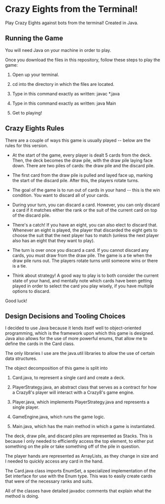<h1>Crazy Eights from the Terminal!</h1>
Play Crazy Eights against bots from the terminal!
Created in Java.

<h2>Running the Game</h2>

You will need Java on your machine in order to play.

Once you download the files in this repository, follow these steps to play the game:

1. Open up your terminal.

2. cd into the directory in which the files are located.

3. Type in this command exactly as written: javac \*.java 

4. Type in this command exactly as written: java Main

5. Get to playing!

<h2>Crazy Eights Rules</h2>
There are a couple of ways this game is usually played -- below are the rules for this version.

- At the start of the game, every player is dealt 5 cards from the deck. Then, the deck becomes the draw pile, with the draw pile laying face down. There are two piles of cards: the draw pile and the discard pile.

- The first card from the draw pile is pulled and layed face up, marking the start of the discard pile. After this, the players rotate turns.

- The goal of the game is to run out of cards in your hand -- this is the win condition. You want to discard all of your cards.

- During your turn, you can discard a card. However, you can only discard a card if it matches either the rank or the suit of the current card on top of the discard pile.

- There's a catch! If you have an eight, you can also elect to discard that. Whenever an eight is played, the player that discarded the eight gets to choose the suit that the next player has to match (unless the next player also has an eight that they want to play).

- The turn is over once you discard a card. If you cannot discard any cards, you must draw from the draw pile. The game is a tie when the draw pile runs out. The players rotate turns until someone wins or there is a tie.

- Think about strategy! A good way to play is to both consider the current state of your hand, and mentally note which cards have been getting played in order to select the card you play wisely, if you have multiple options to discard.

Good luck!

<h2>Design Decisions and Tooling Choices</h2>

I decided to use Java because it lends itself well to object-oriented programming, which is the framework upon which this game is designed. Java also allows for the use of more powerful enums, that allow me to define the cards in the Card class.

The only libraries I use are the java.util libraries to allow the use of certain data structures.

The object decomposition of this game is split into

1. Card.java, to represent a single card and create a deck.

2. PlayerStrategy.java, an abstract class that serves as a contract for how a Crazy8's player will interact with a Crazy8's game engine.

3. Player.java, which implements PlayerStrategy.java and represents a single player.

4. GameEngine.java, which runs the game logic.

5. Main.java, which has the main method in which a game is instantiated.

The deck, draw pile, and discard piles are represented as Stacks. This is because I only needed to efficiently access the top element, to either put something on the pile or take something off of the pile in question. 

The player hands are represented as ArrayLists, as they change in size and I needed to quickly access any card in the hand.

The Card.java class imports EnumSet, a specialized implementation of the Set interface for use with the Enum type. This was to easily create cards that were of the necessary ranks and suits.

All of the classes have detailed javadoc comments that explain what the method is doing.
